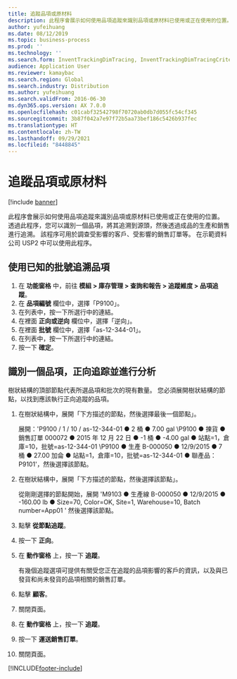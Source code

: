 ```yaml
---
title: 追蹤品項或原材料
description: 此程序會展示如何使用品項追蹤來識別品項或原材料已使用或正在使用的位置。
author: yufeihuang
ms.date: 08/12/2019
ms.topic: business-process
ms.prod: ''
ms.technology: ''
ms.search.form: InventTrackingDimTracing, InventTrackingDimTracingCriteria, InventTrackingItemIdLookup, InventBatchIdLookup, CustTable, SalesLine
audience: Application User
ms.reviewer: kamaybac
ms.search.region: Global
ms.search.industry: Distribution
ms.author: yufeihuang
ms.search.validFrom: 2016-06-30
ms.dyn365.ops.version: AX 7.0.0
ms.openlocfilehash: c01cabf32542798f70720ab0db7d055fc54cf345
ms.sourcegitcommit: 3b87f042a7e97f72b5aa73bef186c5426b937fec
ms.translationtype: HT
ms.contentlocale: zh-TW
ms.lasthandoff: 09/29/2021
ms.locfileid: "8448845"
---
```

# <a name="trace-an-item-or-raw-material"></a>追蹤品項或原材料

[!include [banner](../../includes/banner.md)]

此程序會展示如何使用品項追蹤來識別品項或原材料已使用或正在使用的位置。 透過此程序，您可以識別一個品項，將其追溯到源頭，然後透過成品的生產和銷售進行追溯。 該程序可用於調查受影響的客戶、受影響的銷售訂單等。 在示範資料公司 USP2 中可以使用此程序。


## <a name="trace-an-item-backwards-using-a-known-batch-number"></a>使用已知的批號追溯品項
1. 在 **功能窗格** 中，前往 **模組 > 庫存管理 > 查詢和報告 > 追蹤維度 > 品項追蹤**。
2. 在 **品項編號** 欄位中，選擇「P9100」。
3. 在列表中，按一下所選行中的連結。
4. 在裡面 **正向或逆向** 欄位中，選擇「逆向」。
5. 在裡面 **批號** 欄位中，選擇「as-12-344-01」。
6. 在列表中，按一下所選行中的連結。
7. 按一下 **確定**。

## <a name="identify-an-item-trace-it-forward-and-make-an-analysis"></a>識別一個品項，正向追踪並進行分析

樹狀結構的頂部節點代表所選品項和批次的現有數量。 您必須展開樹狀結構的節點，以找到應該執行正向追蹤的品項。   
1. 在樹狀結構中，展開「下方描述的節點，然後選擇最後一個節點」。
    
    展開：'P9100 / 1 / 10 / as-12-344-01 ● 2 桶 ● 7.00 gal \P9100 ● 揀貨 ● 銷售訂單 000072 ● 2015 年 12 月 22 日 ● -1 桶 ● -4.00 gal ● 站點=1，倉庫=10，批號=as-12-344-01 \P9100 ● 生產 B-000050 ● 12/9/2015 ● 7 桶 ● 27.00 加侖 ● 站點=1，倉庫=10，批號=as-12-344-01 ● 聯產品：P9101'，然後選擇該節點。     
2. 在樹狀結構中，展開「下方描述的節點，然後選擇該節點」。
    
    從剛剛選擇的節點開始，展開 'M9103 ● 生產線 B-000050 ● 12/9/2015 ● -160.00 lb ● Size=70, Color=OK, Site=1, Warehouse=10, Batch number=App01 ' 然後選擇該節點。  
3. 點擊 **從節點追蹤**。
4. 按一下 **正向**。
5. 在 **動作窗格** 上，按一下 **追蹤**。
    
    有幾個追蹤選項可提供有關受您正在追蹤的品項影響的客戶的資訊，以及與已發貨和尚未發貨的品項相關的銷售訂單。   
6. 點擊 **顧客**。
7. 關閉頁面。
8. 在 **動作窗格** 上，按一下 **追蹤**。
9. 按一下 **運送銷售訂單**。
10. 關閉頁面。



[!INCLUDE[footer-include](../../../includes/footer-banner.md)]